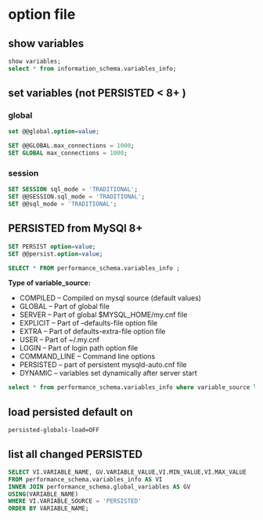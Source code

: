 # option file 


## show variables 
```sql
show variables;
select * from information_schema.variables_info; 
```

## set variables (not PERSISTED < 8+ ) 

### global 
```sql
set @@global.option=value;
```


```sql
SET @@GLOBAL.max_connections = 1000;
SET GLOBAL max_connections = 1000;
```
### session 

```sql
SET SESSION sql_mode = 'TRADITIONAL';
SET @@SESSION.sql_mode = 'TRADITIONAL';
SET @@sql_mode = 'TRADITIONAL';
```


## PERSISTED from MySQl 8+ 
```sql
SET PERSIST option=value;
SET @@persist.option=value;
```

```sql
SELECT * FROM performance_schema.variables_info ;
```


**Type of variable_source:** 

* COMPILED – Compiled on mysql source (default values)
* GLOBAL – Part of global file
* SERVER – Part of global $MYSQL_HOME/my.cnf file
* EXPLICIT – Part of –defaults-file option file
* EXTRA – Part of defaults-extra-file option file
* USER – Part of ~/.my.cnf
* LOGIN – Part of login path option file
* COMMAND_LINE – Command line options
* PERSISTED – part of persistent mysqld-auto.cnf file
* DYNAMIC – variables set dynamically after server start



```sql
select * from performance_schema.variables_info where variable_source like 'DYNAMIC';
```

## load persisted default on 
```
persisted-globals-load=OFF
```
## list all changed PERSISTED 
```sql
SELECT VI.VARIABLE_NAME, GV.VARIABLE_VALUE,VI.MIN_VALUE,VI.MAX_VALUE 
FROM performance_schema.variables_info AS VI
INNER JOIN performance_schema.global_variables AS GV
USING(VARIABLE_NAME)
WHERE VI.VARIABLE_SOURCE = 'PERSISTED'
ORDER BY VARIABLE_NAME;

```